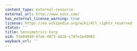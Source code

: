 ```yaml
---
content_type: external-resource
external_url: http://www.sens.com/
has_external_license_warning: true
license: https://en.wikipedia.org/wiki/All_rights_reserved
status: ''
title: Sensimetrics Corp
uid: 53e048d9-4fab-4073-ab2b-c74fe1ed0962
wayback_url: ''
---
```

